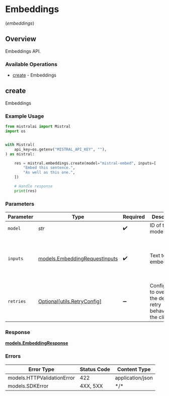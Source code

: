 # Embeddings
(*embeddings*)

## Overview

Embeddings API.

### Available Operations

* [create](#create) - Embeddings

## create

Embeddings

### Example Usage

```python
from mistralai import Mistral
import os


with Mistral(
    api_key=os.getenv("MISTRAL_API_KEY", ""),
) as mistral:

    res = mistral.embeddings.create(model="mistral-embed", inputs=[
        "Embed this sentence.",
        "As well as this one.",
    ])

    # Handle response
    print(res)

```

### Parameters

| Parameter                                                               | Type                                                                    | Required                                                                | Description                                                             | Example                                                                 |
| ----------------------------------------------------------------------- | ----------------------------------------------------------------------- | ----------------------------------------------------------------------- | ----------------------------------------------------------------------- | ----------------------------------------------------------------------- |
| `model`                                                                 | *str*                                                                   | :heavy_check_mark:                                                      | ID of the model to use.                                                 | mistral-embed                                                           |
| `inputs`                                                                | [models.EmbeddingRequestInputs](../../models/embeddingrequestinputs.md) | :heavy_check_mark:                                                      | Text to embed.                                                          | [<br/>"Embed this sentence.",<br/>"As well as this one."<br/>]          |
| `retries`                                                               | [Optional[utils.RetryConfig]](../../models/utils/retryconfig.md)        | :heavy_minus_sign:                                                      | Configuration to override the default retry behavior of the client.     |                                                                         |

### Response

**[models.EmbeddingResponse](../../models/embeddingresponse.md)**

### Errors

| Error Type                 | Status Code                | Content Type               |
| -------------------------- | -------------------------- | -------------------------- |
| models.HTTPValidationError | 422                        | application/json           |
| models.SDKError            | 4XX, 5XX                   | \*/\*                      |